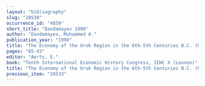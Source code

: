 ```yaml
---
layout: "bibliography"
slug: "20530"
occurrence_id: "4859"
short_title: "Dandamayev 1990"
author: "Dandamayev, Muhammed A."
publication_year: "1990"
title: "The Economy of the Uruk Region in the 6th-5th Centuries B.C. (Nergal-nāṣir, son of Nanâ-ibni)"
pages: "85-93"
editor: "Aerts, E."
book: "Tenth International Economic History Congress, IEHC X (Leuven)"
title: "The Economy of the Uruk Region in the 6th-5th Centuries B.C. (Nergal-nāṣir, son of Nanâ-ibni)"
previous_item: "20533"
---
```

